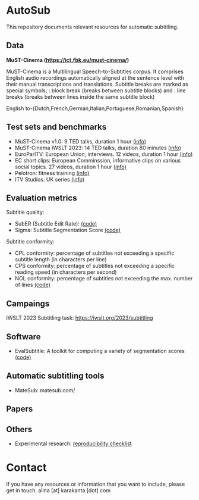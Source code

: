 # AutoSub
This repository documents relevant resources for automatic subtitling. 

## Data
**MuST-Cinema (https://ict.fbk.eu/must-cinema/)**

MuST-Cinema is a Multilingual Speech-to-Subtitles corpus. It comprises English audio recordings automatically aligned at the sentence level with their manual transcriptions and translations. Subtitle breaks are marked as special symbols; <eob>: block break (breaks between subtitle blocks) and <eol>: line breaks (breaks between lines inside the same subtitle block)

English to-{Dutch,French,German,Italian,Portuguese,Romanian,Spanish}

## Test sets and benchmarks
  - MuST-Cinema v1.0: 9 TED talks, duration 1 hour [(info)](https://ict.fbk.eu/must-cinema/)
  - MuST-Cinema IWSLT 2023: 14 TED talks, duration 80 minutes [(info)](https://iwslt.org/2023/subtitling)
  - EuroParlTV: European Union, interviews. 12 videos, duration 1 hour [(info)](https://arxiv.org/abs/2209.13192)
  - EC short clips: European Comminssion, informative clips on various social topics. 27 videos, duration 1 hour [(info)](https://arxiv.org/abs/2209.13192)
  - Pelotron: fitness training [(info)](https://iwslt.org/2023/subtitling)
  - ITV Studios: UK series [(info)](https://iwslt.org/2023/subtitling)

## Evaluation metrics
Subtitle quality:
- SubER (Subtitle Edit Rate):
[(code)](https://github.com/apptek/SubER)
- Sigma: Subtitle Segmentation Score
[(code)](https://github.com/fyvo/EvalSubtitle)  

Subtitle conformity:
- CPL conformity: percentage of subtitles not exceeding a specific subtitle length (in characters per line)
- CPS conformity: percentage of subtitles not exceeding a specific reading speed (in characters per second)
- NOL conformity: percentage of subtitles not exceeding the max. number of lines 
[(code)](https://github.com/hlt-mt/FBK-fairseq/blob/master/examples/speech_to_text/scripts/subtitle_compliance.py)

## Campaings
IWSLT 2023 Subtitling task: https://iwslt.org/2023/subtitling
  
## Software
- EvalSubtitle: A toolkit for computing a variety of segmentation scores [(code)](https://github.com/fyvo/EvalSubtitle)

## Automatic subtitling tools
- MateSub: matesub.com/

  
## Papers
  
## Others
  - Experimental research: [reproducibility checklist]()
  
# Contact
  If you have any resources or information that you want to include, please get in touch.
  alina [at] karakanta [dot] com
